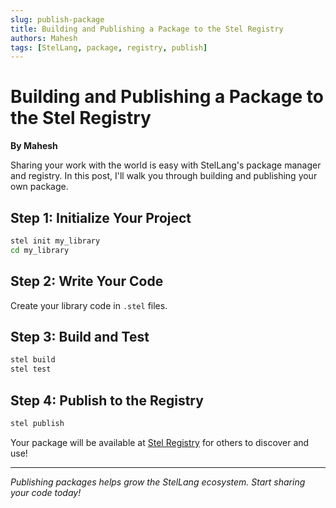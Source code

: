```yaml
---
slug: publish-package
title: Building and Publishing a Package to the Stel Registry
authors: Mahesh
tags: [StelLang, package, registry, publish]
---
```


# Building and Publishing a Package to the Stel Registry

**By Mahesh**

Sharing your work with the world is easy with StelLang's package manager and registry. In this post, I'll walk you through building and publishing your own package.

## Step 1: Initialize Your Project

```sh
stel init my_library
cd my_library
```

## Step 2: Write Your Code

Create your library code in `.stel` files.

## Step 3: Build and Test

```sh
stel build
stel test
```

## Step 4: Publish to the Registry

```sh
stel publish
```

Your package will be available at [Stel Registry](https://stellang.maheshdhingra.xyz/registry) for others to discover and use!

---

*Publishing packages helps grow the StelLang ecosystem. Start sharing your code today!* 